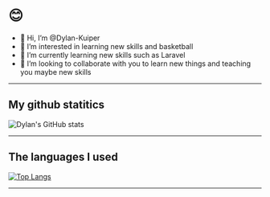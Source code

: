 # 😊

- 👋 Hi, I’m @Dylan-Kuiper
- 👀 I’m interested in learning new skills and basketball
- 🌱 I’m currently learning new skills such as Laravel
- 💞️ I’m looking to collaborate with you to learn new things and teaching you maybe new skills
***
## My github statitics
![Dylan's GitHub stats](https://github-readme-stats.vercel.app/api?username=Dylan-Kuiper&show_icons=true&theme=swift)</br>
***
## The languages I used
[![Top Langs](https://github-readme-stats.vercel.app/api/top-langs/?username=Dylan-Kuiper&layout=compact)](https://github.com/Dylan-Kuiper/github-readme-stats)
***
